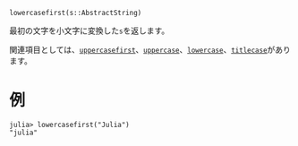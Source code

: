 ```
lowercasefirst(s::AbstractString)
```

最初の文字を小文字に変換した`s`を返します。

関連項目としては、[`uppercasefirst`](@ref)、[`uppercase`](@ref)、[`lowercase`](@ref)、[`titlecase`](@ref)があります。

# 例

```jldoctest
julia> lowercasefirst("Julia")
"julia"
```
